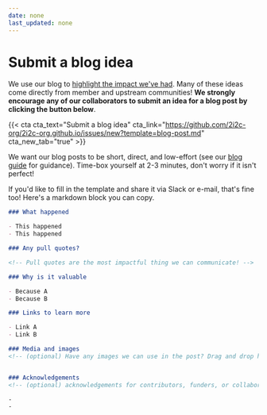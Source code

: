 ```yaml
---
date: none
last_updated: none
---
```

# Submit a blog idea

We use our blog to [highlight the impact we've had](../2025/communications-strategy/index.md). 
Many of these ideas come directly from member and upstream communities! **We strongly encourage any of our collaborators to submit an idea for a blog post by clicking the button below**.

<!-- This is so the article metadata doesn't show up at the top of the page -->
<style>
  .article-metadata {
    display: none;
  }
  </style>

{{< cta cta_text="Submit a blog idea" cta_link="https://github.com/2i2c-org/2i2c-org.github.io/issues/new?template=blog-post.md" cta_new_tab="true" >}}

We want our blog posts to be short, direct, and low-effort (see our [blog guide](../../../contribute/blog.md) for guidance).
Time-box yourself at 2-3 minutes, don't worry if it isn't perfect!

If you'd like to fill in the template and share it via Slack or e-mail, that's fine too!
Here's a markdown block you can copy.

```md
### What happened

- This happened
- This happened

### Any pull quotes?

<!-- Pull quotes are the most impactful thing we can communicate! -->

### Why is it valuable

- Because A
- Because B

### Links to learn more

- Link A
- Link B

### Media and images
<!-- (optional) Have any images we can use in the post? Drag and drop here! -->


### Acknowledgements
<!-- (optional) acknowledgements for contributors, funders, or collaborators. -->

-
-
```